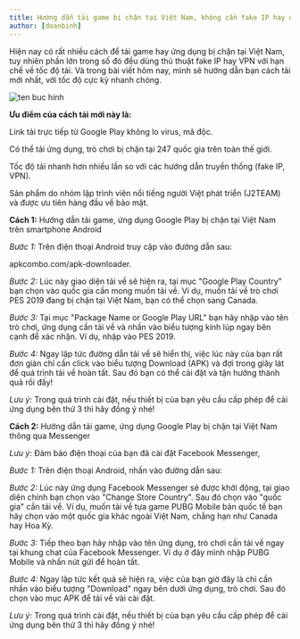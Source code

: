 ```yaml
---
title: Hướng dẫn tải game bị chặn tại Việt Nam, không cần fake IP hay dùng VPN
author: [doanbinh]
---
```


Hiện nay có rất nhiều cách để tải game hay ứng dụng bị chặn tại Việt Nam, tuy nhiên phần lớn trong số đó đều dùng thủ thuật fake IP hay VPN với hạn chế về tốc độ tải. Và trong bài viết hôm nay, mình sẽ hướng dẫn bạn cách tải mới nhất, với tốc độ cực kỳ nhanh chóng.

![ten buc hinh](https://cdn.tgdd.vn/Files/2019/01/01/1142032/d2_800x450_800x450.jpg "ten buc hinh")


**Ưu điểm của cách tải mới này là:**

Link tải trực tiếp từ Google Play không lo virus, mã độc.

Có thể tải ứng dụng, trò chơi bị chặn tại 247 quốc gia trên toàn thế giới.

Tốc độ tải nhanh hơn nhiều lần so với các hướng dẫn truyền thống (fake IP, VPN).

Sản phẩm do nhóm lập trình viên nổi tiếng người Việt phát triển (J2TEAM) và được ưu tiên hàng đầu về bảo mật.

**Cách 1:** Hướng dẫn tải game, ứng dụng Google Play bị chặn tại Việt Nam trên smartphone Android

*Bước 1:* Trên điện thoại Android truy cập vào đường dẫn sau:

apkcombo.com/apk-downloader.

*Bước 2:* Lúc này giao diện tải về sẽ hiện ra, tại mục "Google Play Country" bạn chọn vào quốc gia cần mong muốn tải về. Ví dụ, muốn tải về trò chơi PES 2019 đang bị chặn tại Việt Nam, bạn có thể chọn sang Canada.

*Bước 3:* Tại mục "Package Name or Google Play URL" bạn hãy nhập vào tên trò chơi, ứng dụng cần tải về và nhấn vào biểu tượng kính lúp ngay bên cạnh để xác nhận. Ví dụ, nhập vào PES 2019.

*Bước 4:* Ngay lập tức đường dẫn tải về sẽ hiển thị, việc lúc này của bạn rất đơn giản chỉ cần click vào biểu tượng Download (APK) và đợi trong giây lát để quá trình tải về hoàn tất. Sau đó bạn có thể cài đặt và tận hưởng thành quả rồi đấy!

*Lưu ý:* Trong quá trình cài đặt, nếu thiết bị của bạn yêu cầu cấp phép để cài ứng dụng bên thứ 3 thì hãy đồng ý nhé!

**Cách 2:** Hướng dẫn tải game, ứng dụng Google Play bị chặn tại Việt Nam thông qua Messenger

*Lưu ý:* Đảm bảo điện thoại của bạn đã cài đặt Facebook Messenger, 

*Bước 1:* Trên điện thoại Android, nhấn vào đường dẫn sau:

*Bước 2:* Lúc này ứng dụng Facebook Messenger sẽ được khởi động, tại giao diện chính bạn chọn vào "Change Store Country". Sau đó chọn vào "quốc gia" cần tải về. Ví dụ, muốn tải về tựa game PUBG Mobile bản quốc tế bạn hãy chọn vào một quốc gia khác ngoài Việt Nam, chẳng hạn như Canada hay Hoa Kỳ.

*Bước 3:* Tiếp theo bạn hãy nhập vào tên ứng dụng, trò chơi cần tải về ngay tại khung chat của Facebook Messenger. Ví dụ ở đây mình nhập PUBG Mobile và nhấn nút gửi để hoàn tất.

*Bước 4:* Ngay lập tức kết quả sẽ hiện ra, việc của bạn giờ đây là chỉ cần nhấn vào biểu tượng "Download" ngay bên dưới ứng dụng, trò chơi. Sau đó chọn vào mục APK để tải về vài cài đặt.

*Lưu ý:* Trong quá trình cài đặt, nếu thiết bị của bạn yêu cầu cấp phép để cài ứng dụng bên thứ 3 thì hãy đồng ý nhé!